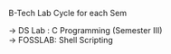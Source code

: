 B-Tech Lab Cycle for each Sem

->  DS Lab : C Programming (Semester III)
<br>
->  FOSSLAB: Shell Scripting
